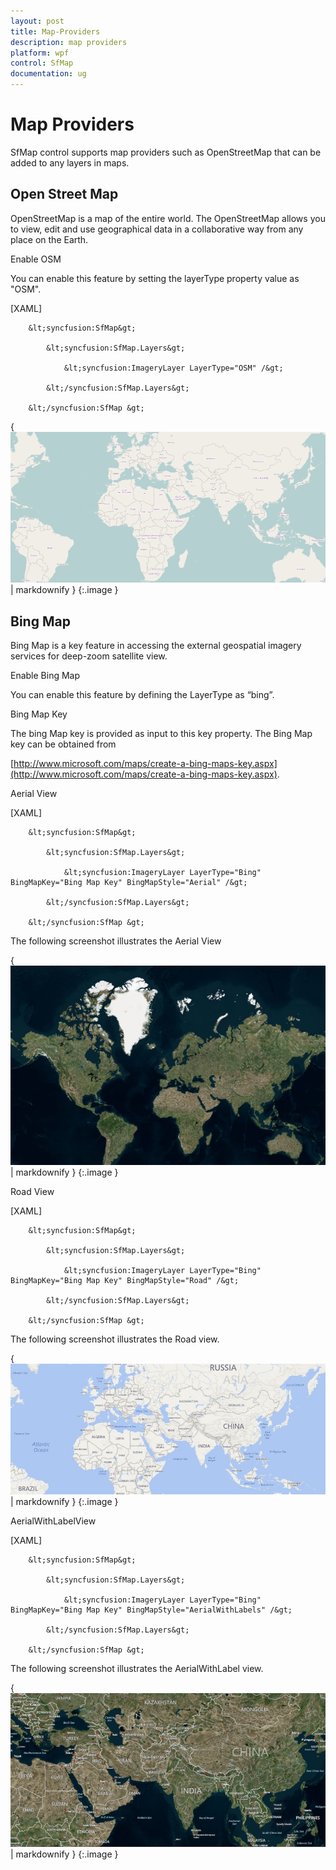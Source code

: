 ```yaml
---
layout: post
title: Map-Providers
description: map providers
platform: wpf
control: SfMap
documentation: ug
---
```


# Map Providers

SfMap control supports map providers such as OpenStreetMap that can be added to any layers in maps.

## Open Street Map

OpenStreetMap is a map of the entire world. The OpenStreetMap allows you to view, edit and use geographical data in a collaborative way from any place on the Earth.

Enable OSM

You can enable this feature by setting the layerType property value as "OSM".

[XAML]



        &lt;syncfusion:SfMap&gt;

            &lt;syncfusion:SfMap.Layers&gt;

                &lt;syncfusion:ImageryLayer LayerType="OSM" /&gt;

            &lt;/syncfusion:SfMap.Layers&gt;

        &lt;/syncfusion:SfMap &gt;

{ ![](Map-Providers_images/Map-Providers_img1.png) | markdownify }
{:.image }


## Bing Map

Bing Map is a key feature in accessing the external geospatial imagery services for deep-zoom satellite view.

Enable Bing Map 

You can enable this feature by defining the LayerType as “bing”. 

Bing Map Key

The bing Map key is provided as input to this key property. The Bing Map key can be obtained from 

[http://www.microsoft.com/maps/create-a-bing-maps-key.aspx](http://www.microsoft.com/maps/create-a-bing-maps-key.aspx).

Aerial View

[XAML]



        &lt;syncfusion:SfMap&gt;

            &lt;syncfusion:SfMap.Layers&gt;

                &lt;syncfusion:ImageryLayer LayerType="Bing" BingMapKey="Bing Map Key" BingMapStyle="Aerial" /&gt;     

            &lt;/syncfusion:SfMap.Layers&gt;

        &lt;/syncfusion:SfMap &gt;





The following screenshot illustrates the Aerial View

{ ![](Map-Providers_images/Map-Providers_img2.png) | markdownify }
{:.image }


Road View

[XAML]



        &lt;syncfusion:SfMap&gt;

            &lt;syncfusion:SfMap.Layers&gt;

                &lt;syncfusion:ImageryLayer LayerType="Bing" BingMapKey="Bing Map Key" BingMapStyle="Road" /&gt;     

            &lt;/syncfusion:SfMap.Layers&gt;

        &lt;/syncfusion:SfMap &gt;





The following screenshot illustrates the Road view.

{ ![](Map-Providers_images/Map-Providers_img3.png) | markdownify }
{:.image }


AerialWithLabelView

[XAML]



        &lt;syncfusion:SfMap&gt;

            &lt;syncfusion:SfMap.Layers&gt;

                &lt;syncfusion:ImageryLayer LayerType="Bing" BingMapKey="Bing Map Key" BingMapStyle="AerialWithLabels" /&gt;     

            &lt;/syncfusion:SfMap.Layers&gt;

        &lt;/syncfusion:SfMap &gt;





The following screenshot illustrates the AerialWithLabel view.

{ ![](Map-Providers_images/Map-Providers_img4.png) | markdownify }
{:.image }


